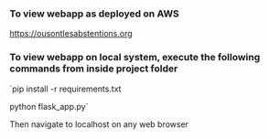 ### To view webapp as deployed on AWS

https://ousontlesabstentions.org

### To view webapp on local system, execute the following commands from inside project folder  
`pip install -r requirements.txt  

python flask_app.py`  

Then navigate to localhost on any web browser  
